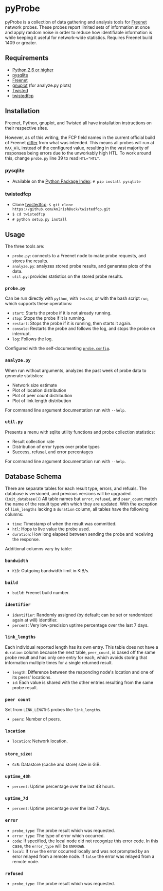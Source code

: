 # pyProbe

pyProbe is a collection of data gathering and analysis tools for [Freenet](https://freenetproject.org/) network probes. These probes report limited sets of information at once and apply random noise in order to reduce how identifiable information is while keeping it useful for network-wide statistics. Requires Freenet build 1409 or greater.

## Requirements

* [Python 2.6 or higher](http://www.python.org/download/releases/2.7.3/)
* [pysqlite](http://code.google.com/p/pysqlite/)
* [Freenet](https://freenetproject.org/)
* [gnuplot](http://www.gnuplot.info/) (for analyze.py plots)
* [Twisted](https://twistedmatrix.com/trac/)
* [twistedfcp](https://github.com/AnIrishDuck/twistedfcp)

## Installation

Freenet, Python, gnuplot, and Twisted all have installation instructions on their respective sites.

However, as of this writing, the FCP field names in the current official build of Freenet [differ](https://github.com/freenet/fred-official/blob/build01410/src/freenet/node/fcp/FCPMessage.java#L22) from what was intended. This means all probes will run at `MAX_HTL` instead of the configured value, resulting in the vast majority of responses being errors due to the unworkably high HTL. To work around this, change `probe.py` line 39 to read `HTL="HTL"`.

### pysqlite

* Available on the [Python Package Index](http://pypi.python.org/pypi/pip): `# pip install pysqlite`

### twistedfcp

* Clone [twistedfcp](https://github.com/AnIrishDuck/twistedfcp): `$ git clone https://github.com/AnIrishDuck/twistedfcp.git`
* `$ cd twistedfcp`
* `# python setup.py install`

## Usage

The three tools are:

* `probe.py`: connects to a Freenet node to make probe requests, and stores the results.
* `analyze.py`: analyzes stored probe results, and generates plots of the data.
* `util.py`: provides statistics on the stored probe results.

### `probe.py`

Can be run directly with `python`, with `twistd`, or with the bash script `run`, which supports these operations:

* `start`: Starts the probe if it is not already running.
* `stop`: Stops the probe if it is running.
* `restart`: Stops the probe if it is running, then starts it again.
* `console`: Restarts the probe and follows the log, and stops the probe on interrupt.
* `log`: Follows the log.

Configured with the self-documenting [`probe.config`](https://github.com/Thynix/pyProbe/blob/master/probe.config).

### `analyze.py`

When run without arguments, analyzes the past week of probe data to generate statistics:

* Network size estimate
* Plot of location distribution
* Plot of peer count distribution
* Plot of link length distribution

For command line argument documentation run with `--help`.

### `util.py`

Presents a menu with sqlite utility functions and probe collection statistics:

* Result collection rate
* Distribution of error types over probe types
* Success, refusal, and error percentages

For command line argument documentation run with `--help`.

## Database Schema

There are separate tables for each result type, errors, and refuals. The database is versioned, and previous versions will be upgraded. (`init_database()`) All table names but `error`, `refused`, and `peer_count` match the name of the result type with which they are updated. With the exception of `link_lengths` lacking a `duration` column, all tables have the following columns:

* `time`: Timestamp of when the result was committed.
* `htl`: Hops to live value the probe used.
* `duration`: How long elapsed between sending the probe and receiving the response.

Additional columns vary by table:

### `bandwidth`

* `KiB`: Outgoing bandwidth limit in KiB/s.

### `build`

* `build`: Freenet build number.

### `identifier`

* `identifier`: Randomly assigned (by default; can be set or randomized again at will) identifier.
* `percent`: Very low-precision uptime percentage over the last 7 days.

### `link_lengths`

Each individual reported length has its own entry. This table does not have a `duration` column because the next table, `peer_count`, is based off the same probe result and has only one entry for each, which avoids storing that information multiple times for a single returned result.

* `length`: Difference between the responding node's location and one of its peers' locations.
* `id`: Each value is shared with the other entries resulting from the same probe result.

### `peer count`

Set from `LINK_LENGTHS` probes like `link_lengths`.

* `peers`: Number of peers.

### `location`

* `location`: Network location.

### `store_size`:

* `GiB`: Datastore (cache and store) size in GiB.

### `uptime_48h`

* `percent`: Uptime percentage over the last 48 hours.

### `uptime_7d`

* `percent`: Uptime percentage over the last 7 days.

### `error`

* `probe_type`: The probe result which was requested.
* `error_type`: The type of error which occurred.
* `code`: If specified, the local node did not recognize this error code. In this case, the `error_type` will be `UNKNOWN`.
* `local`: If `true` the error occurred locally and was not prompted by an error relayed from a remote node. If `false` the error was relayed from a remote node.

### `refused`

* `probe_type`: The probe result which was requested.
